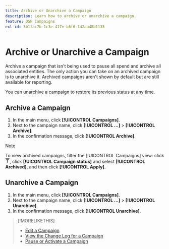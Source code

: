 ```yaml
---
title: Archive or Unarchive a Campaign
description: Learn how to archive or unarchive a campaign.
feature: DSP Campaigns
exl-id: 3b1fac7b-1c3e-417e-b6f6-142aa48b1135
---
```

# Archive or Unarchive a Campaign

Archive a campaign that isn't being used to pause all spend and archive all associated entities. The only action you can take on an archived campaign is to unarchive it. Archived campaigns aren't shown by default but are still available for reporting.

You can unarchive a campaign to restore its previous status at any time.

## Archive a Campaign

1. In the main menu, click **[!UICONTROL Campaigns]**.
1. Next to the campaign name, click  **[!UICONTROL ...]** > **[!UICONTROL Archive]**.
1. In the confirmation message, click **[!UICONTROL Archive]**.

>[!NOTE]
>
>To view archived campaigns, filter the [!UICONTROL Campaigns] view: click ![Filter button](/help/dsp/assets/filter.png), click **[!UICONTROL Campaign status]** and select **[!UICONTROL Archived]**, and then click **[!UICONTROL Apply].**

## Unarchive a Campaign

1. In the main menu, click **[!UICONTROL Campaigns]**.
1. Next to the campaign name, click  **[!UICONTROL ...]** > **[!UICONTROL Unarchive]**.
1. In the confirmation message, click **[!UICONTROL Unarchive]**.

>[!MORELIKETHIS]
>
>* [Edit a Campaign](campaign-edit.md)
>* [View the Change Log for a Campaign](campaign-change-log.md)
>* [Pause or Activate a Campaign](campaign-pause-activate.md)
